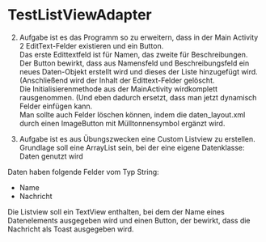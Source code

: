 # TestListViewAdapter  

2) Aufgabe ist es das Programm so zu erweitern, dass in der Main Activity 2 EditText-Felder existieren und ein Button.  
Das erste Edittextfeld ist für Namen, das zweite für Beschreibungen.  
Der Button bewirkt, dass aus Namensfeld und Beschreibungsfeld ein neues Daten-Objekt erstellt wird und dieses der Liste hinzugefügt wird. (Anschließend wird der Inhalt der Edittext-Felder gelöscht.  
Die Initialisierenmethode aus der MainActivity wirdkomplett rausgenommen. (Und eben dadurch ersetzt, dass man jetzt dynamisch Felder einfügen kann.  
Man sollte auch Felder löschen können, indem die daten_layout.xml durch einen ImageButton mit Mülltonnensymbol ergänzt wird.  
  
1) Aufgabe ist es aus Übungszwecken eine Custom Listview zu erstellen.  
Grundlage soll eine ArrayList sein, bei der eine eigene Datenklasse: Daten genutzt wird  
  
Daten haben folgende Felder vom Typ String:  
  - Name  
  - Nachricht  
  
Die Listview soll ein TextView enthalten, bei dem der Name eines Datenelements ausgegeben wird und einen Button, der bewirkt, dass die Nachricht als Toast ausgegeben wird.
